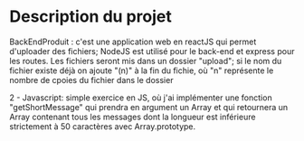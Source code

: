 # Description du projet

BackEndProduit : c'est une application web en reactJS qui permet d'uploader des fichiers;  NodeJS est utilisé pour le back-end et express pour les routes.  Les fichiers seront mis dans un dossier "upload";  si le nom du fichier existe déjà on ajoute "(n)" à la fin du fichie, où "n" représente le nombre de cpoies du fichier dans le dossier

2 - Javascript:  simple exercice en JS, où j'ai implémenter une fonction "getShortMessage" qui prendra en argument un Array et qui retournera un Array contenant tous les messages dont la longueur est inférieure strictement à 50 caractères avec Array.prototype.
